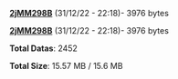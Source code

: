 [**2jMM298B**](/data/2jMM298B.txt) (31/12/22 - 22:18)- 3976 bytes

[**2jMM298B**](/data/2jMM298B.txt) (31/12/22 - 22:18)- 3976 bytes

**Total Datas**: 2452

**Total Size**: 15.57 MB / 15.6 MB